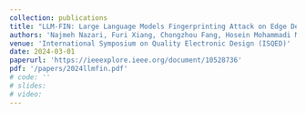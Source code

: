 ```yaml
---
collection: publications
title: "LLM-FIN: Large Language Models Fingerprinting Attack on Edge Devices"
authors: 'Najmeh Nazari, Furi Xiang, Chongzhou Fang, Hosein Mohammadi Makrani, Aditya Puri, Kartik Patwari, Hossein Sayadi, Setareh Rafatirad, Chen-Nee Chuah, and Houman Homayoun'
venue: 'International Symposium on Quality Electronic Design (ISQED)'
date: 2024-03-01
paperurl: 'https://ieeexplore.ieee.org/document/10528736'
pdf: '/papers/2024llmfin.pdf'
# code: ''
# slides: 
# video: 
---
```

